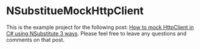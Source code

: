 # NSubstitueMockHttpClient

This is the example project for the following post: [How to mock HttpClient in C# using NSubstitute 3 ways](https://daninacan.com/how-to-use-asyncenumerable-in-c-for-paged-apis). Please feel free to leave any questions and comments on that post.
